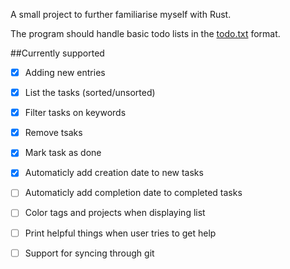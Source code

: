 A small project to further familiarise myself with Rust.

The program should handle basic todo lists in the [todo.txt][todotxt] format.

##Currently supported
- [x] Adding new entries
- [x] List the tasks (sorted/unsorted)
- [x] Filter tasks on keywords
- [x] Remove tsaks
- [x] Mark task as done
- [x] Automaticly add creation date to new tasks
- [ ] Automaticly add completion date to completed tasks
- [ ] Color tags and projects when displaying list
- [ ] Print helpful things when user tries to get help
- [ ] Support for syncing through git


[todotxt]: https://github.com/ginatrapani/todo.txt-cli/wiki/The-Todo.txt-Format

